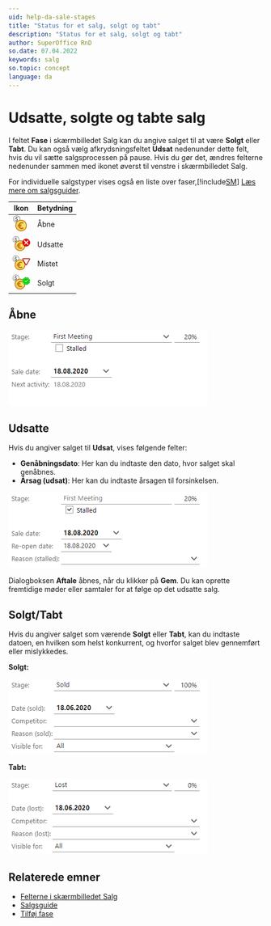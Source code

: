 ```yaml
---
uid: help-da-sale-stages
title: "Status for et salg, solgt og tabt"
description: "Status for et salg, solgt og tabt"
author: SuperOffice RnD
so.date: 07.04.2022
keywords: salg
so.topic: concept
language: da
---
```


# Udsatte, solgte og tabte salg

I feltet **Fase** i skærmbilledet Salg kan du angive salget til at være **Solgt** eller **Tabt**. Du kan også vælg afkrydsningsfeltet **Udsat** nedenunder dette felt, hvis du vil sætte salgsprocessen på pause. Hvis du gør det, ændres felterne nedenunder sammen med ikonet øverst til venstre i skærmbilledet Salg.

For individuelle salgstyper vises også en liste over faser,[!include[SM](../../learn/includes/as-defined-sm.md)] [Læs mere om salgsguider][1].

| Ikon | Betydning |
|---|---|
| ![ikon][img3] | Åbne |
| ![ikon][img2] | Udsatte |
| ![ikon][img1] | Mistet|
| ![ikon][img7] | Solgt |

## Åbne

![Åbn salg -screenshot][img4]

## Udsatte

Hvis du angiver salget til **Udsat**, vises følgende felter:

* **Genåbningsdato**: Her kan du indtaste den dato, hvor salget skal genåbnes.
* **Årsag (udsat)**: Her kan du indtaste årsagen til forsinkelsen.

![Indstillet salg -screenshot][img5]

Dialogboksen **Aftale** åbnes, når du klikker på **Gem**. Du kan oprette fremtidige møder eller samtaler for at følge op det udsatte salg.

## Solgt/Tabt

Hvis du angiver salget som værende **Solgt** eller **Tabt**, kan du indtaste datoen, en hvilken som helst konkurrent, og hvorfor salget blev gennemført eller mislykkedes.

**Solgt:**

![Solgt salg -screenshot][img8]

**Tabt:**

![Mistet salg -screenshot][img6]

## Relaterede emner

* [Felterne i skærmbilledet Salg][2]
* [Salgsguide][1]
* [Tilføj fase][3]

<!-- Referenced links -->
[1]: sales-guide/index.md
[2]: screen/index.md
[3]: ../../admin/lists/learn/sale-stage.md

<!-- Referenced images -->
[img7]: ../../../media/icons/sale-sold.bmp
[img1]: ../../../media/icons/sale-postponed.bmp
[img2]: ../../../media/icons/sale-lost.bmp
[img3]: ../../../../common/icons/nav-sale-h32.png
[img4]: ../../../media/loc/en/sale/72-chap7-sale-open.bmp
[img5]: ../../../media/loc/en/sale/73-chap7-sale-stalled.bmp
[img6]: ../../../media/loc/en/sale/74-chap7-sale-lost.bmp
[img8]: ../../../media/loc/en/sale/75-chap7-sale-sold.bmp
